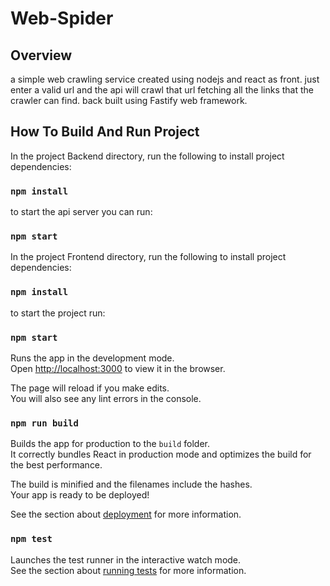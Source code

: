 # Web-Spider

## Overview

a simple web crawling service created using nodejs and react as front.
just enter a valid url and the api will crawl that url fetching all the links that the crawler can find.
back built using Fastify web framework.

## How To Build And Run Project

In the project Backend directory, run the following to install project dependencies:

### `npm install`

to start the api server you can run:

### `npm start`

In the project Frontend directory, run the following to install project dependencies:

### `npm install`

to start the project run:

### `npm start`

Runs the app in the development mode.\
Open [http://localhost:3000](http://localhost:3000) to view it in the browser.

The page will reload if you make edits.\
You will also see any lint errors in the console.

### `npm run build`

Builds the app for production to the `build` folder.\
It correctly bundles React in production mode and optimizes the build for the best performance.

The build is minified and the filenames include the hashes.\
Your app is ready to be deployed!

See the section about [deployment](https://facebook.github.io/create-react-app/docs/deployment) for more information.

### `npm test`

Launches the test runner in the interactive watch mode.<br>
See the section about [running tests](#running-tests) for more information.
